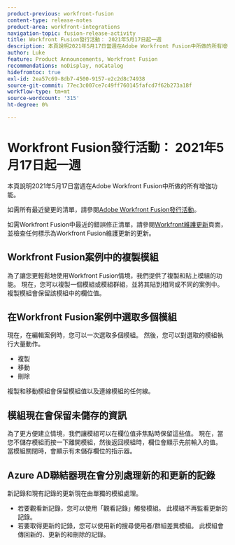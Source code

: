 ```yaml
---
product-previous: workfront-fusion
content-type: release-notes
product-area: workfront-integrations
navigation-topic: fusion-release-activity
title: Workfront Fusion發行活動： 2021年5月17日起一週
description: 本頁說明2021年5月17日當週在Adobe Workfront Fusion中所做的所有增強功能。
author: Luke
feature: Product Announcements, Workfront Fusion
recommendations: noDisplay, noCatalog
hidefromtoc: true
exl-id: 2ea57c69-8db7-4500-9157-e2c2d8c74938
source-git-commit: 77ec3c007ce7c49ff760145fafcd7f62b273a18f
workflow-type: tm+mt
source-wordcount: '315'
ht-degree: 0%

---
```


# Workfront Fusion發行活動： 2021年5月17日起一週

本頁說明2021年5月17日當週在Adobe Workfront Fusion中所做的所有增強功能。

如需所有最近變更的清單，請參閱[Adobe Workfront Fusion發行活動](/help/workfront-fusion/fusion-product-releases/fusion-release-activity.md)。

如需Workfront Fusion中最近的錯誤修正清單，請參閱[Workfront維護更新](https://experienceleague.adobe.com/docs/workfront-known-issues/releases/current-updates.html?lang=zh-Hant)頁面，並檢查任何標示為Workfront Fusion維護更新的更新。

## Workfront Fusion案例中的複製模組

為了讓您更輕鬆地使用Workfront Fusion情境，我們提供了複製和貼上模組的功能。 現在，您可以複製一個模組或模組群組，並將其貼到相同或不同的案例中。 複製模組會保留該模組中的欄位值。


## 在Workfront Fusion案例中選取多個模組

現在，在編輯案例時，您可以一次選取多個模組。 然後，您可以對選取的模組執行大量動作。

* 複製
* 移動
* 刪除

複製和移動模組會保留模組值以及連線模組的任何線。


## 模組現在會保留未儲存的資訊

為了更方便建立情境，我們讓模組可以在欄位值非焦點時保留這些值。 現在，當您不儲存模組而按一下離開模組，然後返回模組時，欄位會顯示先前輸入的值。 當模組關閉時，會顯示有未儲存欄位的指示器。

## Azure AD聯結器現在會分別處理新的和更新的記錄

新記錄和現有記錄的更新現在由單獨的模組處理。

* 若要觀看新記錄，您可以使用「觀看記錄」觸發模組。 此模組不再監看更新的記錄。
* 若要取得更新的記錄，您可以使用新的搜尋使用者/群組差異模組。 此模組會傳回新的、更新的和刪除的記錄。
